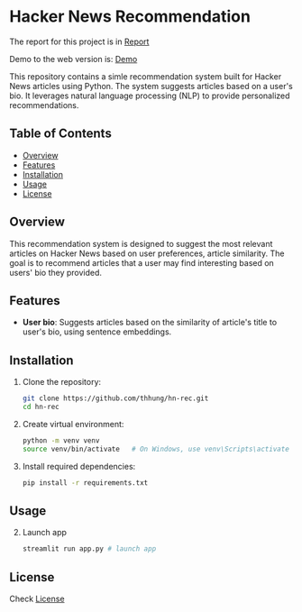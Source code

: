 # Hacker News Recommendation

The report for this project is in [Report](./report.md)

Demo to the web version is: [Demo](https://huggingface.co/spaces/CelDom/hn-rec)

This repository contains a simle recommendation system built for Hacker News articles using Python. The system suggests articles based on a user's bio. It leverages natural language processing (NLP) to provide personalized recommendations.

## Table of Contents

- [Overview](#overview)
- [Features](#features)
- [Installation](#installation)
- [Usage](#usage)
- [License](#license)

## Overview

This recommendation system is designed to suggest the most relevant articles on Hacker News based on user preferences, article similarity. The goal is to recommend articles that a user may find interesting based on users' bio they provided.

## Features

- **User bio**: Suggests articles based on the similarity of article's title to user's bio, using sentence embeddings.
  
## Installation

1. Clone the repository:
    ```bash
    git clone https://github.com/thhung/hn-rec.git
    cd hn-rec
    ```
2. Create virtual environment:
    ```bash
    python -m venv venv
    source venv/bin/activate   # On Windows, use venv\Scripts\activate
    ```

3. Install required dependencies:
    ```bash
    pip install -r requirements.txt
    ```
## Usage
2. Launch app 
    ```bash
    streamlit run app.py # launch app
    ```

## License
Check [License](./LICENSE)